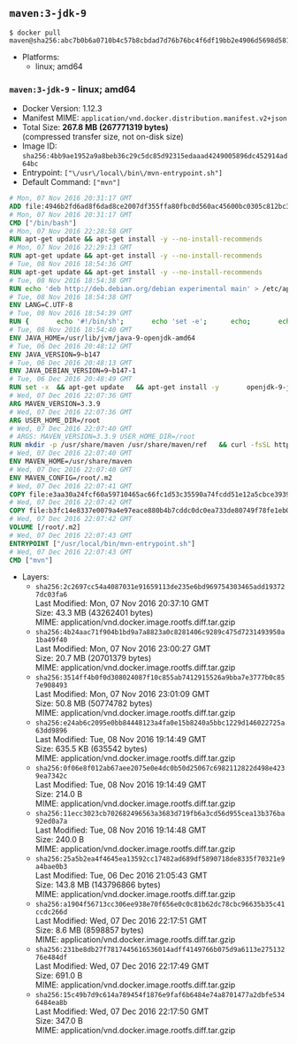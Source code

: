 ## `maven:3-jdk-9`

```console
$ docker pull maven@sha256:abc7b0b6a0710b4c57b8cbdad7d76b76bc4f6df19bb2e4906d5698d581154722
```

-	Platforms:
	-	linux; amd64

### `maven:3-jdk-9` - linux; amd64

-	Docker Version: 1.12.3
-	Manifest MIME: `application/vnd.docker.distribution.manifest.v2+json`
-	Total Size: **267.8 MB (267771319 bytes)**  
	(compressed transfer size, not on-disk size)
-	Image ID: `sha256:4bb9ae1952a9a8beb36c29c5dc85d92315edaaad4249005896dc452914ad64bc`
-	Entrypoint: `["\/usr\/local\/bin\/mvn-entrypoint.sh"]`
-	Default Command: `["mvn"]`

```dockerfile
# Mon, 07 Nov 2016 20:31:17 GMT
ADD file:4946b2fd6ad8f6dad8ce2007df355ffa80fbc0d560ac45600bc0305c812bc331 in / 
# Mon, 07 Nov 2016 20:31:17 GMT
CMD ["/bin/bash"]
# Mon, 07 Nov 2016 22:28:58 GMT
RUN apt-get update && apt-get install -y --no-install-recommends 		ca-certificates 		curl 		wget 	&& rm -rf /var/lib/apt/lists/*
# Mon, 07 Nov 2016 22:29:13 GMT
RUN apt-get update && apt-get install -y --no-install-recommends 		bzr 		git 		mercurial 		openssh-client 		subversion 				procps 	&& rm -rf /var/lib/apt/lists/*
# Tue, 08 Nov 2016 18:54:36 GMT
RUN apt-get update && apt-get install -y --no-install-recommends 		bzip2 		unzip 		xz-utils 	&& rm -rf /var/lib/apt/lists/*
# Tue, 08 Nov 2016 18:54:38 GMT
RUN echo 'deb http://deb.debian.org/debian experimental main' > /etc/apt/sources.list.d/experimental.list
# Tue, 08 Nov 2016 18:54:38 GMT
ENV LANG=C.UTF-8
# Tue, 08 Nov 2016 18:54:39 GMT
RUN { 		echo '#!/bin/sh'; 		echo 'set -e'; 		echo; 		echo 'dirname "$(dirname "$(readlink -f "$(which javac || which java)")")"'; 	} > /usr/local/bin/docker-java-home 	&& chmod +x /usr/local/bin/docker-java-home
# Tue, 08 Nov 2016 18:54:40 GMT
ENV JAVA_HOME=/usr/lib/jvm/java-9-openjdk-amd64
# Tue, 06 Dec 2016 20:48:12 GMT
ENV JAVA_VERSION=9~b147
# Tue, 06 Dec 2016 20:48:13 GMT
ENV JAVA_DEBIAN_VERSION=9~b147-1
# Tue, 06 Dec 2016 20:48:49 GMT
RUN set -x 	&& apt-get update 	&& apt-get install -y 		openjdk-9-jdk-headless="$JAVA_DEBIAN_VERSION" 	&& rm -rf /var/lib/apt/lists/* 	&& [ "$JAVA_HOME" = "$(docker-java-home)" ]
# Wed, 07 Dec 2016 22:07:36 GMT
ARG MAVEN_VERSION=3.3.9
# Wed, 07 Dec 2016 22:07:36 GMT
ARG USER_HOME_DIR=/root
# Wed, 07 Dec 2016 22:07:40 GMT
# ARGS: MAVEN_VERSION=3.3.9 USER_HOME_DIR=/root
RUN mkdir -p /usr/share/maven /usr/share/maven/ref   && curl -fsSL http://apache.osuosl.org/maven/maven-3/$MAVEN_VERSION/binaries/apache-maven-$MAVEN_VERSION-bin.tar.gz     | tar -xzC /usr/share/maven --strip-components=1   && ln -s /usr/share/maven/bin/mvn /usr/bin/mvn
# Wed, 07 Dec 2016 22:07:40 GMT
ENV MAVEN_HOME=/usr/share/maven
# Wed, 07 Dec 2016 22:07:40 GMT
ENV MAVEN_CONFIG=/root/.m2
# Wed, 07 Dec 2016 22:07:41 GMT
COPY file:e3aa30a24fcf60a59710465ac66fc1d53c35590a74fcdd51e12a5cbce393904b in /usr/local/bin/mvn-entrypoint.sh 
# Wed, 07 Dec 2016 22:07:42 GMT
COPY file:b3fc14e8337e0079a4e97eace880b4b7cddc0dc0ea733de80749f78fe1eb089a in /usr/share/maven/ref/ 
# Wed, 07 Dec 2016 22:07:42 GMT
VOLUME [/root/.m2]
# Wed, 07 Dec 2016 22:07:43 GMT
ENTRYPOINT ["/usr/local/bin/mvn-entrypoint.sh"]
# Wed, 07 Dec 2016 22:07:43 GMT
CMD ["mvn"]
```

-	Layers:
	-	`sha256:2c2697cc54a4087031e91659113de235e6bd969754303465add193727dc03fa6`  
		Last Modified: Mon, 07 Nov 2016 20:37:10 GMT  
		Size: 43.3 MB (43262401 bytes)  
		MIME: application/vnd.docker.image.rootfs.diff.tar.gzip
	-	`sha256:4b24aac71f904b1bd9a7a8823a0c8281406c9289c475d7231493950a1ba49f40`  
		Last Modified: Mon, 07 Nov 2016 23:00:27 GMT  
		Size: 20.7 MB (20701379 bytes)  
		MIME: application/vnd.docker.image.rootfs.diff.tar.gzip
	-	`sha256:3514ff4b0f0d308024087f10c855ab7412915526a9bba7e3777b0c857e908493`  
		Last Modified: Mon, 07 Nov 2016 23:01:09 GMT  
		Size: 50.8 MB (50774782 bytes)  
		MIME: application/vnd.docker.image.rootfs.diff.tar.gzip
	-	`sha256:e24ab6c2095e0bb84448123a4fa0e15b8240a5bbc1229d146022725a63dd9896`  
		Last Modified: Tue, 08 Nov 2016 19:14:49 GMT  
		Size: 635.5 KB (635542 bytes)  
		MIME: application/vnd.docker.image.rootfs.diff.tar.gzip
	-	`sha256:0f06e8f012ab67aee2075e0e4dc0b50d25067c6982112822d498e4239ea7342c`  
		Last Modified: Tue, 08 Nov 2016 19:14:49 GMT  
		Size: 214.0 B  
		MIME: application/vnd.docker.image.rootfs.diff.tar.gzip
	-	`sha256:11ecc3023cb702682496563a3683d719fb6a3cd56d955cea13b376ba92ed0a7a`  
		Last Modified: Tue, 08 Nov 2016 19:14:48 GMT  
		Size: 240.0 B  
		MIME: application/vnd.docker.image.rootfs.diff.tar.gzip
	-	`sha256:25a5b2ea4f4645ea13592cc17482ad689df5890718de8335f70321e9a4bae0b3`  
		Last Modified: Tue, 06 Dec 2016 21:05:43 GMT  
		Size: 143.8 MB (143796866 bytes)  
		MIME: application/vnd.docker.image.rootfs.diff.tar.gzip
	-	`sha256:a1904f56713cc306ee938e70f656e0c0c81b62dc78cbc96635b35c41ccdc266d`  
		Last Modified: Wed, 07 Dec 2016 22:17:51 GMT  
		Size: 8.6 MB (8598857 bytes)  
		MIME: application/vnd.docker.image.rootfs.diff.tar.gzip
	-	`sha256:231be8db27f7817445616536014adff4149766b075d9a6113e27513276e484df`  
		Last Modified: Wed, 07 Dec 2016 22:17:49 GMT  
		Size: 691.0 B  
		MIME: application/vnd.docker.image.rootfs.diff.tar.gzip
	-	`sha256:15c49b7d9c614a789454f1876e9faf6b6484e74a8701477a2dbfe5346484ea8b`  
		Last Modified: Wed, 07 Dec 2016 22:17:50 GMT  
		Size: 347.0 B  
		MIME: application/vnd.docker.image.rootfs.diff.tar.gzip
